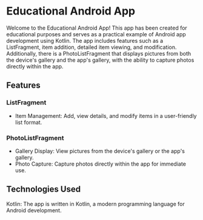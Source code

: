 # Educational Android App
Welcome to the Educational Android App! This app has been created for educational purposes and serves as a practical example of Android app development using Kotlin. The app includes features such as a ListFragment, item addition, detailed item viewing, and modification. Additionally, there is a PhotoListFragment that displays pictures from both the device's gallery and the app's gallery, with the ability to capture photos directly within the app.

## Features
### ListFragment
- Item Management: Add, view details, and modify items in a user-friendly list format.
### PhotoListFragment
- Gallery Display: View pictures from the device's gallery or the app's gallery.
- Photo Capture: Capture photos directly within the app for immediate use.
## Technologies Used
Kotlin: The app is written in Kotlin, a modern programming language for Android development.
